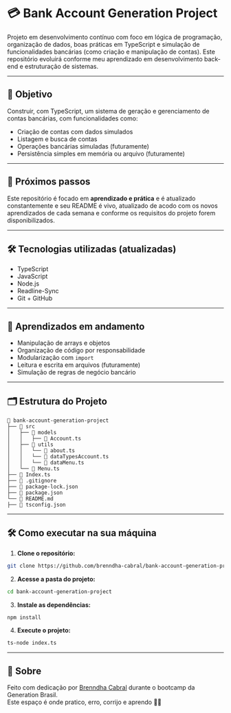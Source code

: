 # 💳 Bank Account Generation Project

Projeto em desenvolvimento contínuo com foco em lógica de programação, organização de dados, boas práticas em TypeScript e simulação de funcionalidades bancárias (como criação e manipulação de contas). Este repositório evoluirá conforme meu aprendizado em desenvolvimento back-end e estruturação de sistemas.

---

## 📌 Objetivo

Construir, com TypeScript, um sistema de geração e gerenciamento de contas bancárias, com funcionalidades como:

- Criação de contas com dados simulados
- Listagem e busca de contas
- Operações bancárias simuladas (futuramente)
- Persistência simples em memória ou arquivo (futuramente)

---

## 🚀 Próximos passos

Este repositório é focado em **aprendizado e prática** e é atualizado constantemente e seu README é vivo, atualizado de acodo com os novos aprendizados de cada semana e conforme os requisitos do projeto forem disponibilizados.

---

## 🛠 Tecnologias utilizadas (atualizadas)

- TypeScript
- JavaScript
- Node.js
- Readline-Sync
- Git + GitHub

---

## 🧠 Aprendizados em andamento

- Manipulação de arrays e objetos
- Organização de código por responsabilidade
- Modularização com `import`
- Leitura e escrita em arquivos (futuramente)
- Simulação de regras de negócio bancário

---

## 🗂️ Estrutura do Projeto

```plaintext
📁 bank-account-generation-project
├── 📁 src
│   ├── 📁 models
│   │   ├── 📄 Account.ts
│   ├── 📁 utils
│   │   └── 📄 about.ts
│   │   └── 📄 dataTypesAccount.ts
│   │   └── 📄 dataMenu.ts
│   └── 📄 Menu.ts
├── 📄 Index.ts
├── 📄 .gitignore
├── 📄 package-lock.json
├── 📄 package.json
└── 📄 README.md
├── 📄 tsconfig.json
```

---

## 🛠️ Como executar na sua máquina

1. **Clone o repositório:**

```bash
git clone https://github.com/brenndha-cabral/bank-account-generation-project.git
````

2. **Acesse a pasta do projeto:**

```bash
cd bank-account-generation-project
```

3. **Instale as dependências:**

```bash
npm install
```

4. **Execute o projeto:**

```bash
ts-node index.ts
```
---

## 📌 Sobre

Feito com dedicação por [Brenndha Cabral](https://www.linkedin.com/in/brenndhacabral/) durante o bootcamp da Generation Brasil.  
Este espaço é onde pratico, erro, corrijo e aprendo 💪✨
